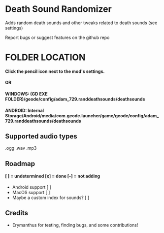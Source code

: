# Death Sound Randomizer

Adds random death sounds and other tweaks related to death sounds (see settings)

Report bugs or suggest features on the github repo

# FOLDER LOCATION
#### Click the pencil icon next to the mod's settings.
#### OR
#### WINDOWS: (GD EXE FOLDER)/geode/config/adam_729.randdeathsounds/deathsounds
#### ANDROID: Internal Storage/Android/media/com.geode.launcher/game/geode/config/adam_729.randdeathsounds/deathsounds

## Supported audio types
.ogg
.wav
.mp3

## Roadmap
#### [ ] = undetermined [x] = done [-] = not adding
- Android support [ ]
- MacOS support [ ]
- Maybe a custom index for sounds? [ ]

## Credits
- Erymanthus for testing, finding bugs, and some contributions!
